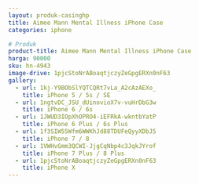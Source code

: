```yaml
---
layout: produk-casinghp
title: Aimee Mann Mental Illness iPhone Case
categories: iphone

# Produk
product-title: Aimee Mann Mental Illness iPhone Case
harga: 90000
sku: hn-4943
image-drive: 1pjcStoNrABoaqtjczyZeGpgERXn0nF63
gallery:
  - url: 1kj-Y9BObSlYQTCQRt7vLa_A2cAzAEXo_
    title: iPhone 5 / 5s / SE
  - url: 1ngtvDC_JSU_dUinovioX7v-vuHrDbG3w
    title: iPhone 6 / 6s
  - url: 1JWUD3IOpXhOPRO4-iEFRkA-wkntbYatP
    title: iPhone 6 Plus / 6s Plus
  - url: 1f3SIW55Wfm6WWKhJd88TDUFeQyyXDbJ5
    title: iPhone 7 / 8
  - url: 1VWHvGmm3QCWI-JjgCqNbp4c3JqkJYrof
    title: iPhone 7 Plus / 8 Plus
  - url: 1pjcStoNrABoaqtjczyZeGpgERXn0nF63
    title: iPhone X
---
```

